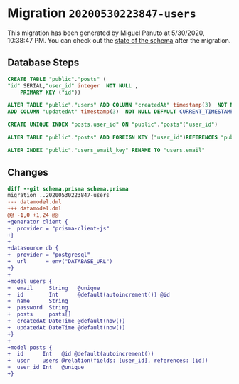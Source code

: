 # Migration `20200530223847-users`

This migration has been generated by Miguel Panuto at 5/30/2020, 10:38:47 PM.
You can check out the [state of the schema](./schema.prisma) after the migration.

## Database Steps

```sql
CREATE TABLE "public"."posts" (
"id" SERIAL,"user_id" integer  NOT NULL ,
    PRIMARY KEY ("id"))

ALTER TABLE "public"."users" ADD COLUMN "createdAt" timestamp(3)  NOT NULL DEFAULT CURRENT_TIMESTAMP,
ADD COLUMN "updatedAt" timestamp(3)  NOT NULL DEFAULT CURRENT_TIMESTAMP;

CREATE UNIQUE INDEX "posts.user_id" ON "public"."posts"("user_id")

ALTER TABLE "public"."posts" ADD FOREIGN KEY ("user_id")REFERENCES "public"."users"("id") ON DELETE CASCADE  ON UPDATE CASCADE

ALTER INDEX "public"."users_email_key" RENAME TO "users.email"
```

## Changes

```diff
diff --git schema.prisma schema.prisma
migration ..20200530223847-users
--- datamodel.dml
+++ datamodel.dml
@@ -1,0 +1,24 @@
+generator client {
+  provider = "prisma-client-js"
+}
+
+datasource db {
+  provider = "postgresql"
+  url      = env("DATABASE_URL")
+}
+
+model users {
+  email     String   @unique
+  id        Int      @default(autoincrement()) @id
+  name      String
+  password  String
+  posts     posts[]
+  createdAt DateTime @default(now())
+  updatedAt DateTime @default(now())
+}
+
+model posts {
+  id      Int   @id @default(autoincrement())
+  user    users @relation(fields: [user_id], references: [id])
+  user_id Int   @unique
+}
```


